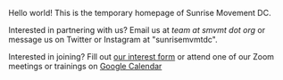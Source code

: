 Hello world! This is the temporary homepage of Sunrise Movement DC.

Interested in partnering with us? Email us at *team at smvmt dot org* or message us on Twitter or Instagram at "sunrisemvmtdc".

Interested in joining? Fill out [our interest form](https://bit.ly/SunriseDCWelcomeForm) or attend one of our Zoom meetings or trainings on [Google Calendar](https://calendar.google.com/calendar/embed?src=4mm7uglhembc6c6iqr49ipsms8%40group.calendar.google.com&ctz=America%2FNew_York)
